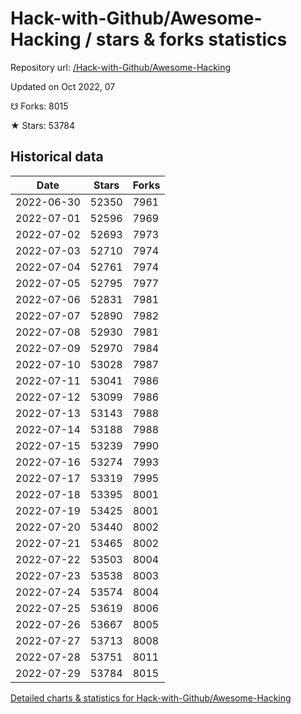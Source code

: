 # Hack-with-Github/Awesome-Hacking / stars & forks statistics

Repository url: [/Hack-with-Github/Awesome-Hacking](https://github.com/Hack-with-Github/Awesome-Hacking)

Updated on Oct 2022, 07

☋ Forks: 8015

★ Stars: 53784

## Historical data
| Date | Stars | Forks |
|------|-------|-------|
| 2022-06-30 | 52350 | 7961 | 
| 2022-07-01 | 52596 | 7969 | 
| 2022-07-02 | 52693 | 7973 | 
| 2022-07-03 | 52710 | 7974 | 
| 2022-07-04 | 52761 | 7974 | 
| 2022-07-05 | 52795 | 7977 | 
| 2022-07-06 | 52831 | 7981 | 
| 2022-07-07 | 52890 | 7982 | 
| 2022-07-08 | 52930 | 7981 | 
| 2022-07-09 | 52970 | 7984 | 
| 2022-07-10 | 53028 | 7987 | 
| 2022-07-11 | 53041 | 7986 | 
| 2022-07-12 | 53099 | 7986 | 
| 2022-07-13 | 53143 | 7988 | 
| 2022-07-14 | 53188 | 7988 | 
| 2022-07-15 | 53239 | 7990 | 
| 2022-07-16 | 53274 | 7993 | 
| 2022-07-17 | 53319 | 7995 | 
| 2022-07-18 | 53395 | 8001 | 
| 2022-07-19 | 53425 | 8001 | 
| 2022-07-20 | 53440 | 8002 | 
| 2022-07-21 | 53465 | 8002 | 
| 2022-07-22 | 53503 | 8004 | 
| 2022-07-23 | 53538 | 8003 | 
| 2022-07-24 | 53574 | 8004 | 
| 2022-07-25 | 53619 | 8006 | 
| 2022-07-26 | 53667 | 8005 | 
| 2022-07-27 | 53713 | 8008 | 
| 2022-07-28 | 53751 | 8011 | 
| 2022-07-29 | 53784 | 8015 | 


[Detailed charts & statistics for Hack-with-Github/Awesome-Hacking](https://reviewgithub.com/rep/Hack-with-Github/Awesome-Hacking)

